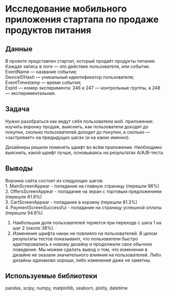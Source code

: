 # Исследование мобильного приложения стартапа по продаже продуктов питания

## Данные
В проекте представлен стартап, который продаёт продукты питания.  
Каждая запись в логе — это действие пользователя, или событие. 
EventName — название события;  
DeviceIDHash — уникальный идентификатор пользователя;  
EventTimestamp — время события;  
ExpId — номер эксперимента: 246 и 247 — контрольные группы, а 248 — экспериментальная.  

## Задача
Нужно разобраться как ведут себя пользователи моб. приложения: изучить воронку продаж, выяснить, как пользователи доходят до покупки, сколько пользователей доходит до покупки, а сколько — «застревает» на предыдущих шагах (и на каких именно).

Дизайнеры решили поменять шрифт во всём приложении. Необходимо выяснить, какой шрифт лучше, основываясь на результатах A/A/B-теста.

## Выводы
Воронка сайта состоит из следующих шагов:  
    1. MainScreenAppear - попадание на главную страницу (перешли 98%)  
    2. OffersScreenAppear - попадание на экран с торговым предложением (перешли 61.9%)  
    3. CartScreenAppear	- попадание в корзину (перешли 81.3%)  
    4. PaymentScreenSuccessful	- попадание на страницу успешной оплаты (перешли 94.8%)  
    
1. Наибольшая доля пользователей теряется при переходе с шага 1 на шаг 2 (около 38%).
2. Изменение шрифта никак не повлияло на пользователей. В целом результаты тестов показывают, что пользователи быстро адаптировались к новому дизайну и продолжили свое обычное поведение. Мы можем сделать вывод о том, что изменения в дизайне не оказали значительного влияния на пользователей. Либо дизайны одинаково хороши, либо изменения даже не заметны.

## Используемые библиотеки
pandas, scipy, numpy, matplotlib, seaborn, plotly, datetime
